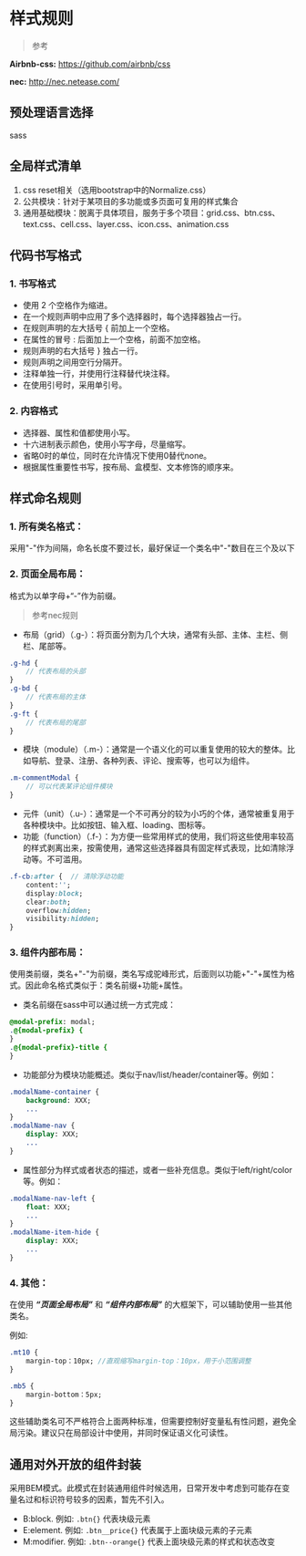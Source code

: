 # 样式规则

> 参考

**Airbnb-css:** <https://github.com/airbnb/css>

**nec:** <http://nec.netease.com/>

## 预处理语言选择
sass
## 全局样式清单

1. css reset相关（选用bootstrap中的Normalize.css）
2. 公共模块：针对于某项目的多功能或多页面可复用的样式集合
3. 通用基础模块：脱离于具体项目，服务于多个项目：grid.css、btn.css、text.css、cell.css、layer.css、icon.css、animation.css

## 代码书写格式

### 1. 书写格式
* 使用 2 个空格作为缩进。
* 在一个规则声明中应用了多个选择器时，每个选择器独占一行。
* 在规则声明的左大括号 { 前加上一个空格。
* 在属性的冒号 : 后面加上一个空格，前面不加空格。
* 规则声明的右大括号 } 独占一行。
* 规则声明之间用空行分隔开。
* 注释单独一行，并使用行注释替代块注释。
* 在使用引号时，采用单引号。

### 2. 内容格式
* 选择器、属性和值都使用小写。
* 十六进制表示颜色，使用小写字母，尽量缩写。
* 省略0时的单位，同时在允许情况下使用0替代none。
* 根据属性重要性书写，按布局、盒模型、文本修饰的顺序来。

## 样式命名规则

### 1. 所有类名格式：
采用"-"作为间隔，命名长度不要过长，最好保证一个类名中"-"数目在三个及以下

### 2. 页面全局布局：
格式为以单字母+“-”作为前缀。
> 参考nec规则
* 布局（grid）（.g-）：将页面分割为几个大块，通常有头部、主体、主栏、侧栏、尾部等。
``` sass
.g-hd {
    // 代表布局的头部
}
.g-bd {
    // 代表布局的主体
}
.g-ft {
    // 代表布局的尾部
}
```
* 模块（module）（.m-）：通常是一个语义化的可以重复使用的较大的整体。比如导航、登录、注册、各种列表、评论、搜索等，也可以为组件。
``` sass
.m-commentModal {
    // 可以代表某评论组件模块
}
```
* 元件（unit）（.u-）：通常是一个不可再分的较为小巧的个体，通常被重复用于各种模块中。比如按钮、输入框、loading、图标等。
* 功能（function）（.f-）：为方便一些常用样式的使用，我们将这些使用率较高的样式剥离出来，按需使用，通常这些选择器具有固定样式表现，比如清除浮动等。不可滥用。
``` sass
.f-cb:after {  // 清除浮动功能
    content:'';
    display:block;
    clear:both;
    overflow:hidden;
    visibility:hidden;
}
```

### 3. 组件内部布局：
使用类前缀，类名+"-"为前缀，类名写成驼峰形式，后面则以功能+"-"+属性为格式。因此命名格式类似于：类名前缀+功能+属性。
	
* 类名前缀在sass中可以通过统一方式完成：
``` sass
@modal-prefix: modal;
.@{modal-prefix} {
}
.@{modal-prefix}-title {
}
```

* 功能部分为模块功能概述。类似于nav/list/header/container等。例如：
``` sass
.modalName-container {
    background: XXX;
    ...
}
.modalName-nav {
    display: XXX;
    ...
}
```
* 属性部分为样式或者状态的描述，或者一些补充信息。类似于left/right/color等。例如：
``` sass
.modalName-nav-left {
    float: XXX;
    ...
}
.modalName-item-hide {
    display: XXX;
    ...
}
```

### 4. 其他：　

在使用 ***“页面全局布局”*** 和 ***“组件内部布局”*** 的大框架下，可以辅助使用一些其他类名。

例如:
``` sass
.mt10 {
    margin-top：10px; //直观缩写margin-top：10px，用于小范围调整
}
```
``` sass
.mb5 {
    margin-bottom：5px;    
}
``` 

这些辅助类名可不严格符合上面两种标准，但需要控制好变量私有性问题，避免全局污染。建议只在局部设计中使用，并同时保证语义化可读性。

## 通用对外开放的组件封装
采用BEM模式。此模式在封装通用组件时候选用，日常开发中考虑到可能存在变量名过和标识符号较多的因素，暂先不引入。
* B:block. 例如: `.btn{}` 代表块级元素
* E:element. 例如: `.btn__price{}` 代表属于上面块级元素的子元素
* M:modifier. 例如: `.btn--orange{}` 代表上面块级元素的样式和状态改变
